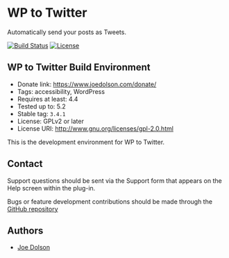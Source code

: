 # WP to Twitter

Automatically send your posts as Tweets.

[![Build Status](https://travis-ci.org/joedolson/wp-to-twitter.svg)](https://travis-ci.org/joedolson/wp-to-twitter) [![License](https://img.shields.io/badge/license-GPL--2.0%2B-green.svg)](https://www.gnu.org/license/gpl-2.0.html)

## WP to Twitter Build Environment

* Donate link: https://www.joedolson.com/donate/
* Tags: accessibility, WordPress  
* Requires at least: 4.4  
* Tested up to: 5.2
* Stable tag: `3.4.1`
* License: GPLv2 or later  
* License URI: http://www.gnu.org/licenses/gpl-2.0.html  

This is the development environment for WP to Twitter.

## Contact

Support questions should be sent via the Support form that appears on the Help screen within the plug-in.

Bugs or feature development contributions should be made through the [GitHub repository](https://github.com/joedolson/wp-to-twitter/issues)

## Authors 

* [Joe Dolson](https://www.joedolson.com)

